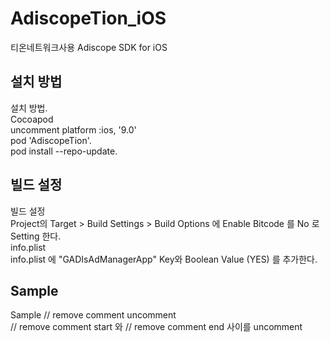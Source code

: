 # AdiscopeTion_iOS
티온네트워크사용 Adiscope SDK for iOS

## 설치 방법
설치 방법.  
Cocoapod    
uncomment platform :ios, '9.0'    
pod 'AdiscopeTion'.  
pod install --repo-update.  

## 빌드 설정
빌드 설정   
Project의 Target > Build Settings > Build Options 에 Enable Bitcode 를 No 로 Setting 한다.    
info.plist    
info.plist 에 "GADIsAdManagerApp" Key와 Boolean Value (YES) 를 추가한다.   

## Sample
Sample
// remove comment uncomment  
// remove comment start 와 // remove comment end 사이를 uncomment
